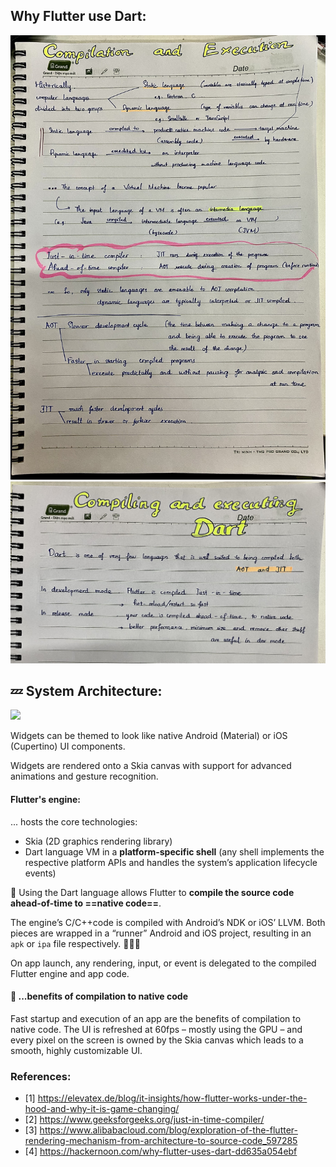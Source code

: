 ## Why Flutter use Dart:

<img src="/assets/images/flutter/compilation_execution_overview.jpg"/>

<img src="/assets/images/flutter/compilation_execution_in_Dart.jpg"/>

## :zzz: System Architecture:

<img src="https://elevatex.de/wp-content/uploads/2019/04/Flutter-System-Architecture.png.webp"/>

Widgets can be themed to look like native Android (Material) or iOS (Cupertino) UI components.

Widgets are rendered onto a Skia canvas with support for advanced animations and gesture recognition.

#### Flutter's engine:

... hosts the core technologies:
- Skia (2D graphics rendering library)
- Dart language VM in a **platform-specific shell** (any shell implements the respective platform APIs and handles the system’s application lifecycle events)

:dolphin: Using the Dart language allows Flutter to **compile the source code ahead-of-time to ==native code==**.

The engine’s C/C++code is compiled with Android’s NDK or iOS’ LLVM. Both pieces are wrapped in a “runner” Android and iOS project, resulting in an `apk` or `ipa` file respectively. :bouquet::bouquet::bouquet:

On app launch, any rendering, input, or event is delegated to the compiled Flutter engine and app code.

#### :jack_o_lantern: ...benefits of compilation to native code

Fast startup and execution of an app are the benefits of compilation to native code. The UI is refreshed at 60fps – mostly using the GPU –  and every pixel on the screen is owned by the Skia canvas which leads to a smooth, highly customizable UI.


### References:

- [1] https://elevatex.de/blog/it-insights/how-flutter-works-under-the-hood-and-why-it-is-game-changing/
- [2] https://www.geeksforgeeks.org/just-in-time-compiler/
- [3] https://www.alibabacloud.com/blog/exploration-of-the-flutter-rendering-mechanism-from-architecture-to-source-code_597285
- [4] https://hackernoon.com/why-flutter-uses-dart-dd635a054ebf